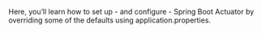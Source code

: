 Here, you’ll learn how to set up - and configure - Spring Boot Actuator by overriding some of the defaults using application.properties.
